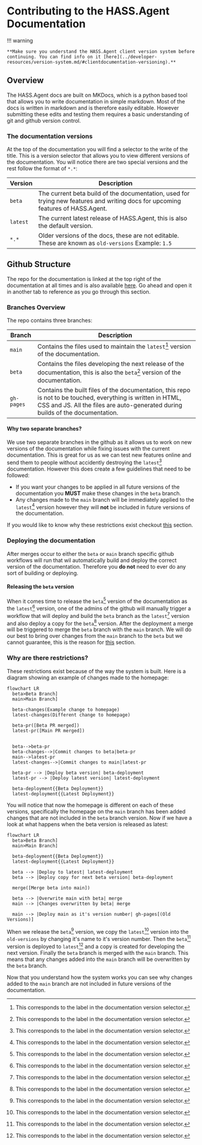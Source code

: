 # Contributing to the HASS.Agent Documentation

!!! warning

    **Make sure you understand the HASS.Agent client version system before continuing. You can find info on it [here](../developer-resources/version-system.md/#clientdocumentation-versioning).**

## Overview

The HASS.Agent docs are built on MKDocs, which is a python based tool that allows you to write documentation in simple markdown. Most of the docs is written in markdown and is therefore easily editable. However submitting these edits and testing them requires a basic understanding of git and github version control.

### The documentation versions

At the top of the documentation you will find a selector to the write of the title. This is a version selector that allows you to view different versions of the documentation. You will notice there are two special versions and the rest follow the format of `*.*`:

| Version  | Description                                                                                                                     |
| -------- | ------------------------------------------------------------------------------------------------------------------------------- |
| `beta`   | The current beta build of the documentation, used for trying new features and writing docs for upcoming features of HASS.Agent. |
| `latest` | The current latest release of HASS.Agent, this is also the default version.                                                     |
| `*.*`    | Older versions of the docs, these are not editable. These are known as `old-versions` Example: `1.5`                            |

## Github Structure

The repo for the documentation is linked at the top right of the documentation at all times and is also available [here](https://github.com/hass-agent/hass-agent.github.io). Go ahead and open it in another tab to reference as you go through this section.

### Branches Overview

The repo contains three branches:

| Branch     | Description                                                                                                                                                                                    |
| ---------- | ---------------------------------------------------------------------------------------------------------------------------------------------------------------------------------------------- |
| `main`     | Contains the files used to maintain the `latest`[^1] version of the documentation.                                                                                                             |
| `beta`     | Contains the files developing the next release of the documentation, this is also the `beta`[^1] version of the documentation.                                                                 |
| `gh-pages` | Contains the built files of the documentation, this repo is not to be touched, everything is written in HTML, CSS and JS. All the files are auto-generated during builds of the documentation. |

#### Why two separate branches?

We use two separate branches in the github as it allows us to work on new versions of the documentation while fixing issues with the current documentation. This is great for us as we can test new features online and send them to people without accidently destroying the `latest`[^1] documentation. However this does create a few guidelines that need to be followed:

- If you want your changes to be applied in all future versions of the documentation you **MUST** make these changes in the `beta` branch.
- Any changes made to the `main` branch will be immediately applied to the `latest`[^1] version however they will **not** be included in future versions of the documentation.

If you would like to know why these restrictions exist checkout [this](#why-are-there-restrictions) section.

### Deploying the documentation

After merges occur to either the `beta` or `main` branch specific github workflows will run that wil automatically build and deploy the correct version of the documentation. Therefore you **do not** need to ever do any sort of building or deploying.

#### Releasing the `beta` version

When it comes time to release the `beta`[^1] version of the documentation as the `latest`[^1] version, one of the admins of the github will manually trigger a workflow that will deploy and build the `beta` branch as the `latest`[^1] version and also deploy a copy for the `beta`[^1] version. After the deployment a merge will be triggered to merge the `beta` branch with the `main` branch. We will do our best to bring over changes from the `main` branch to the `beta` but we cannot guarantee, this is the reason for [this](#why-are-there-restrictions) section.

### Why are there restrictions?

These restrictions exist because of the way the system is built. Here is a diagram showing an example of changes made to the homepage:

```mermaid
flowchart LR
  beta>Beta Branch]
  main>Main Branch]

  beta-changes(Example change to homepage)
  latest-changes(Different change to homepage)

  beta-pr([Beta PR merged])
  latest-pr([Main PR merged])


  beta-->beta-pr
  beta-changes-->|Commit changes to beta|beta-pr
  main-->latest-pr
  latest-changes-->|Commit changes to main|latest-pr

  beta-pr --> |Deploy beta version| beta-deployment
  latest-pr --> |Deploy latest version| latest-deployment

  beta-deployment{{Beta Deployment}}
  latest-deployment{{Latest Deployment}}
```

You will notice that now the homepage is different on each of these versions, specifically the homepage on the `main` branch has been added changes that are not included in the `beta` branch version. Now if we have a look at what happens when the beta version is released as latest:

```mermaid
flowchart LR
  beta>Beta Branch]
  main>Main Branch]

  beta-deployment{{Beta Deployment}}
  latest-deployment{{Latest Deployment}}

  beta --> |Deploy to latest| latest-deployment
  beta --> |Deploy copy for next beta version| beta-deployment

  merge([Merge beta into main])

  beta --> |Overwrite main with beta| merge
  main --> |Changes overwritten by beta| merge

  main --> |Deploy main as it's version number| gh-pages[(Old Versions)]
```

When we release the `beta`[^1] version, we copy the `latest`[^1] version into the `old-versions` by changing it's name to it's version number. Then the `beta`[^1] version is deployed to `latest`[^1] and a copy is created for developing the next version. Finally the `beta` branch is merged with the `main` branch. This means that any changes added into the `main` branch will be overwritten by the `beta` branch.

Now that you understand how the system works you can see why changes added to the `main` branch are not included in future versions of the documentation.

[^1]: This corresponds to the label in the documentation version selector.

